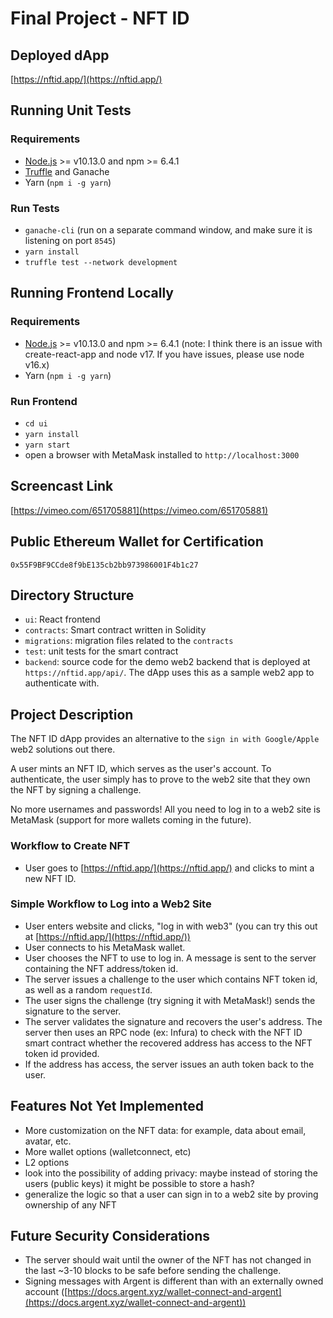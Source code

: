 # Final Project - NFT ID

## Deployed dApp
[https://nftid.app/](https://nftid.app/)

## Running Unit Tests
### Requirements
- [Node.js](https://nodejs.org/) >= v10.13.0 and npm >= 6.4.1
- [Truffle](https://www.npmjs.com/package/truffle) and Ganache
- Yarn (`npm i -g yarn`)

### Run Tests
- `ganache-cli` (run on a separate command window, and make sure it is listening on port `8545`)
- `yarn install`
- `truffle test --network development`

## Running Frontend Locally
### Requirements
- [Node.js](https://nodejs.org/) >= v10.13.0 and npm >= 6.4.1 (note: I think there is an issue with create-react-app and node v17. If you have issues, please use node v16.x)
- Yarn (`npm i -g yarn`)

### Run Frontend
- `cd ui`
- `yarn install`
- `yarn start`
- open a browser with MetaMask installed to `http://localhost:3000`

## Screencast Link
[https://vimeo.com/651705881](https://vimeo.com/651705881)

## Public Ethereum Wallet for Certification
`0x55F9BF9CCde8f9bE135cb2bb973986001F4b1c27`

## Directory Structure
* `ui`: React frontend
* `contracts`: Smart contract written in Solidity
* `migrations`: migration files related to the `contracts`
* `test`: unit tests for the smart contract
* `backend`: source code for the demo web2 backend that is deployed at `https://nftid.app/api/`. The dApp uses this as a sample web2 app to authenticate with.

## Project Description
The NFT ID dApp provides an alternative to the `sign in with Google/Apple` web2 solutions out there.

A user mints an NFT ID, which serves as the user's account. To authenticate, the user simply has to prove to the web2 site that they own the NFT by signing a challenge.

No more usernames and passwords! All you need to log in to a web2 site is MetaMask (support for more wallets coming in the future).

### Workflow to Create NFT
* User goes to [https://nftid.app/](https://nftid.app/) and clicks to mint a new NFT ID.

### Simple Workflow to Log into a Web2 Site
* User enters website and clicks, "log in with web3" (you can try this out at [https://nftid.app/](https://nftid.app/))
* User connects to his MetaMask wallet.
* User chooses the NFT to use to log in. A message is sent to the server containing the NFT address/token id.
* The server issues a challenge to the user which contains NFT token id, as well as a random `requestId`.
* The user signs the challenge (try signing it with MetaMask!) sends the signature to the server.
* The server validates the signature and recovers the user's address. The server then uses an RPC node (ex: Infura) to check with the NFT ID smart contract whether the recovered address has access to the NFT token id provided.
* If the address has access, the server issues an auth token back to the user.

## Features Not Yet Implemented
* More customization on the NFT data: for example, data about email, avatar, etc.
* More wallet options (walletconnect, etc)
* L2 options
* look into the possibility of adding privacy: maybe instead of storing the users (public keys) it might be possible to store a hash?
* generalize the logic so that a user can sign in to a web2 site by proving ownership of any NFT

## Future Security Considerations
* The server should wait until the owner of the NFT has not changed in the last ~3-10 blocks to be safe before sending the challenge.
* Signing messages with Argent is different than with an externally owned account ([https://docs.argent.xyz/wallet-connect-and-argent](https://docs.argent.xyz/wallet-connect-and-argent))
